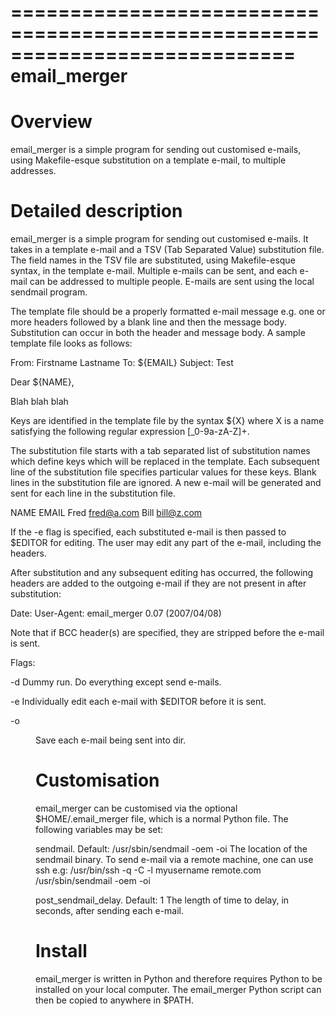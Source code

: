 ============================================================================
  email_merger
============================================================================


  Overview
 ==========

email_merger is a simple program for sending out customised e-mails, using
Makefile-esque substitution on a template e-mail, to multiple addresses.


  Detailed description
 ======================

email_merger is a simple program for sending out customised e-mails. It
takes in a template e-mail and a TSV (Tab Separated Value) substitution
file. The field names in the TSV file are substituted, using Makefile-esque
syntax, in the template e-mail. Multiple e-mails can be sent, and each
e-mail can be addressed to multiple people. E-mails are sent using the
local sendmail program.

The template file should be a properly formatted e-mail message e.g. one or
more headers followed by a blank line and then the message body.
Substitution can occur in both the header and message body. A sample
template file looks as follows:

  From: Firstname Lastname 
  To: ${EMAIL}
  Subject: Test

  Dear ${NAME},

  Blah blah blah

Keys are identified in the template file by the syntax ${X} where X is a
name satisfying the following regular expression [_0-9a-zA-Z]+.

The substitution file starts with a tab separated list of substitution names
which define keys which will be replaced in the template. Each subsequent
line of the substitution file specifies particular values for these keys.
Blank lines in the substitution file are ignored. A new e-mail will be
generated and sent for each line in the substitution file.

  NAME	EMAIL
  Fred	fred@a.com
  Bill	bill@z.com

If the -e flag is specified, each substituted e-mail is then passed to
$EDITOR for editing. The user may edit any part of the e-mail, including the
headers.

After substitution and any subsequent editing has occurred, the following
headers are added to the outgoing e-mail if they are not present in after
substitution:

  Date: <date>
  User-Agent: email_merger 0.07 (2007/04/08)

Note that if BCC header(s) are specified, they are stripped before the
e-mail is sent.

Flags:

  -d
    Dummy run. Do everything except send e-mails.

  -e
    Individually edit each e-mail with $EDITOR before it is sent.

  -o <dir>
    Save each e-mail being sent into dir.


  Customisation
 ===============

email_merger can be customised via the optional $HOME/.email_merger file,
which is a normal Python file. The following variables may be set:

  sendmail. Default: /usr/sbin/sendmail -oem -oi
    The location of the sendmail binary. To send e-mail via a remote
    machine, one can use ssh e.g:
	  /usr/bin/ssh -q -C -l myusername remote.com /usr/sbin/sendmail -oem -oi

  post_sendmail_delay. Default: 1
    The length of time to delay, in seconds, after sending each e-mail.


  Install
 =========
 
email_merger is written in Python and therefore requires Python to be
installed on your local computer. The email_merger Python script can then
be copied to anywhere in $PATH.

